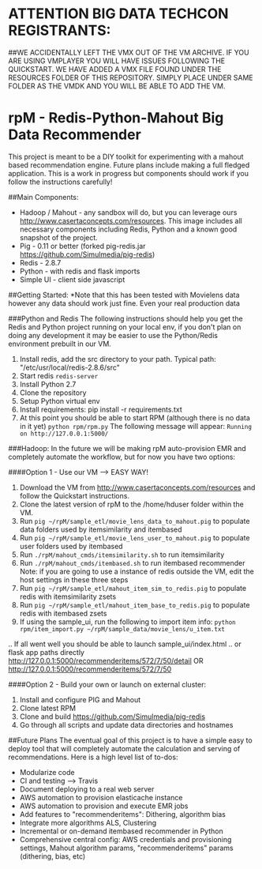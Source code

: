 ATTENTION BIG DATA TECHCON REGISTRANTS:
===
##WE ACCIDENTALLY LEFT THE VMX OUT OF THE VM ARCHIVE.  IF YOU ARE USING VMPLAYER YOU WILL HAVE ISSUES FOLLOWING THE QUICKSTART.  WE HAVE ADDED A VMX FILE FOUND UNDER THE RESOURCES FOLDER OF THIS REPOSITORY.   SIMPLY PLACE UNDER SAME FOLDER AS THE VMDK AND YOU WILL BE ABLE TO ADD THE VM.


rpM - Redis-Python-Mahout Big Data Recommender
===
This project is meant to be a DIY toolkit for experimenting with a mahout based recommendation engine. Future plans include making a full fledged application.  This is a work in progress but components should work if you follow the instructions carefully!

##Main Components:
* Hadoop / Mahout - any sandbox will do, but you can leverage ours http://www.casertaconcepts.com/resources.  This image includes all necessary components including Redis, Python and a known good snapshot of the project.
* Pig - 0.11 or better (forked pig-redis.jar https://github.com/Simulmedia/pig-redis)
* Redis - 2.8.7
* Python - with redis and flask imports
* Simple UI - client side javascript


##Getting Started:
*Note that this has been tested with Movielens data however any data should work just fine.  Even your real production data

###Python and Redis
The following instructions should help you get the Redis and Python project running on your local env, if you don't plan on doing any development it may be easier to use the Python/Redis environment prebuilt in our VM.

1. Install redis, add the src directory to your path.  Typical path: "/etc/usr/local/redis-2.8.6/src"
2. Start redis ```redis-server```
3. Install Python 2.7
4. Clone the repository
5. Setup Python virtual env
6. Install requirements: pip install -r requirements.txt
7.  At this point you should be able to start RPM (although there is no data in it yet) ```python rpm/rpm.py```
The following message will appear: ```Running on http://127.0.0.1:5000/```

###Hadoop:
In the future we will be making rpM auto-provision EMR and completely automate the workflow, but for now you have two options:

####Option 1  - Use our VM  -->  EASY WAY!
1. Download the VM from  http://www.casertaconcepts.com/resources and follow the Quickstart instructions.
2. Clone the latest version of rpM to the  /home/hduser folder within the VM.
3. Run ```pig ~/rpM/sample_etl/movie_lens_data_to_mahout.pig``` to populate data folders used by itemsimilarity and itembased
4. Run ```pig ~/rpM/sample_etl/movie_lens_user_to_mahout.pig``` to populate user folders used by itembased
5. Run ```./rpM/mahout_cmds/itemsimilarity.sh``` to run itemsimilarity
6. Run ```./rpM/mahout_cmds/itembased.sh``` to run itembased recommender
Note: if you are going to use a instance of redis outside the VM, edit the host settings in these three steps
7. Run ```pig ~/rpM/sample_etl/mahout_item_sim_to_redis.pig```  to populate redis with itemsimilarity zsets
8. Run ```pig ~/rpM/sample_etl/mahout_item_base_to_redis.pig```  to populate redis with itembased zsets
9. If using the sample_ui, run the following to import item info: 
```python rpm/item_import.py ~/rpM/sample_data/movie_lens/u_item.txt```

.. If all went well you should be able to launch sample_ui/index.html
.. or flask app paths directly http://127.0.0.1:5000/recommenderitems/572/7/50/detail OR http://127.0.0.1:5000/recommenderitems/572/7/50

####Option 2 - Build your own or launch on external cluster:
1. Install and configure PIG and Mahout
2. Clone latest RPM
3. Clone and build https://github.com/Simulmedia/pig-redis
4. Go through all scripts and update data directories and hostnames


##Future Plans
The eventual goal of this project is to have a simple easy to deploy tool that will completely automate the calculation and serving of recommendations.
Here is a high level list of to-dos:

* Modularize code
* CI and testing --> Travis
* Document deploying to a real web server
* AWS automation to provision elasticache instance
* AWS automation to provision and execute EMR jobs
* Add features to "recommenderitems": Dithering, algorithm bias
* Integrate more algorithms ALS, Clustering
* Incremental or on-demand itembased recommender in Python
* Comprehensive central config: AWS credentials and provisioning settings, Mahout algorithm params, "recommenderitems" params (dithering, bias, etc)



